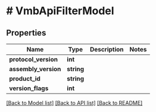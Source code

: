 # # VmbApiFilterModel

## Properties

Name | Type | Description | Notes
------------ | ------------- | ------------- | -------------
**protocol_version** | **int** |  |
**assembly_version** | **string** |  |
**product_id** | **string** |  |
**version_flags** | **int** |  |

[[Back to Model list]](../../README.md#models) [[Back to API list]](../../README.md#endpoints) [[Back to README]](../../README.md)
